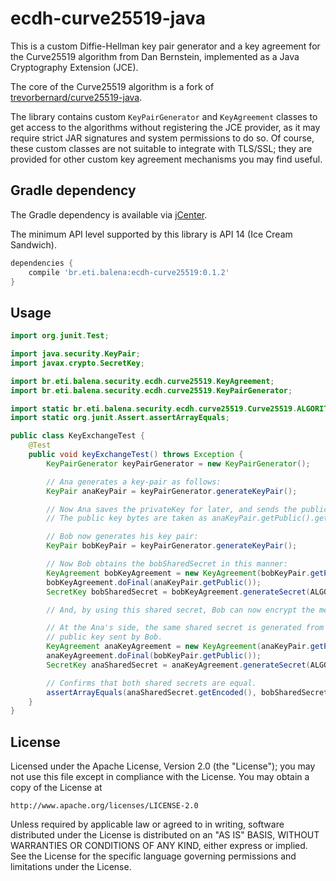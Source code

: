 # ecdh-curve25519-java

This is a custom Diffie-Hellman key pair generator and a key agreement for the Curve25519 algorithm from Dan Bernstein, implemented as a Java Cryptography Extension (JCE).

The core of the Curve25519 algorithm is a fork of [trevorbernard/curve25519-java](https://github.com/trevorbernard/curve25519-java.git).

The library contains custom `KeyPairGenerator` and `KeyAgreement` classes to get access to the algorithms without registering the JCE provider, as it may require strict JAR signatures and system permissions to do so. Of course, these custom classes are not suitable to integrate with TLS/SSL; they are provided for other custom key agreement mechanisms you may find useful.


## Gradle dependency

The Gradle dependency is available via [jCenter](https://bintray.com/guibv/maven/br.eti.balena:ecdh-curve25519).

The minimum API level supported by this library is API 14 (Ice Cream Sandwich).

```gradle
dependencies {
    compile 'br.eti.balena:ecdh-curve25519:0.1.2'
}
```


## Usage

```java
import org.junit.Test;

import java.security.KeyPair;
import javax.crypto.SecretKey;

import br.eti.balena.security.ecdh.curve25519.KeyAgreement;
import br.eti.balena.security.ecdh.curve25519.KeyPairGenerator;

import static br.eti.balena.security.ecdh.curve25519.Curve25519.ALGORITHM;
import static org.junit.Assert.assertArrayEquals;

public class KeyExchangeTest {
    @Test
    public void keyExchangeTest() throws Exception {
        KeyPairGenerator keyPairGenerator = new KeyPairGenerator();

        // Ana generates a key-pair as follows:
        KeyPair anaKeyPair = keyPairGenerator.generateKeyPair();

        // Now Ana saves the privateKey for later, and sends the public key to Bob.
        // The public key bytes are taken as anaKeyPair.getPublic().getEncoded().

        // Bob now generates his key pair:
        KeyPair bobKeyPair = keyPairGenerator.generateKeyPair();

        // Now Bob obtains the bobSharedSecret in this manner:
        KeyAgreement bobKeyAgreement = new KeyAgreement(bobKeyPair.getPrivate());
        bobKeyAgreement.doFinal(anaKeyPair.getPublic());
        SecretKey bobSharedSecret = bobKeyAgreement.generateSecret(ALGORITHM);

        // And, by using this shared secret, Bob can now encrypt the message.

        // At the Ana's side, the same shared secret is generated from the
        // public key sent by Bob.
        KeyAgreement anaKeyAgreement = new KeyAgreement(anaKeyPair.getPrivate());
        anaKeyAgreement.doFinal(bobKeyPair.getPublic());
        SecretKey anaSharedSecret = anaKeyAgreement.generateSecret(ALGORITHM);

        // Confirms that both shared secrets are equal.
        assertArrayEquals(anaSharedSecret.getEncoded(), bobSharedSecret.getEncoded());
    }
}
```

## License

Licensed under the Apache License, Version 2.0 (the "License");
you may not use this file except in compliance with the License.
You may obtain a copy of the License at

    http://www.apache.org/licenses/LICENSE-2.0

Unless required by applicable law or agreed to in writing, software
distributed under the License is distributed on an "AS IS" BASIS,
WITHOUT WARRANTIES OR CONDITIONS OF ANY KIND, either express or implied.
See the License for the specific language governing permissions and
limitations under the License.
